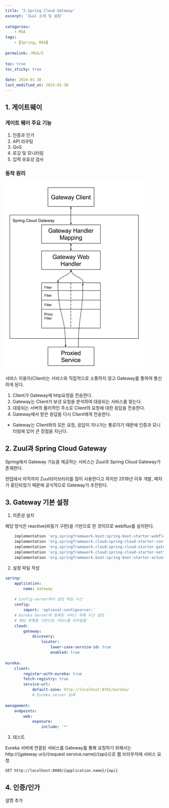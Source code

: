 ```yaml
---
title: '5.Spring Cloud Gateway'
excerpt: 'Zuul 소개 및 설정'

categories:
    - MSA
tags:
    - [Spring, MSA]

permalink: /MSA/5

toc: true
toc_sticky: true

date: 2024-01-30
last_modified_at: 2024-01-30
---
```


## 1. 게이트웨이

### 게이트 웨이 주요 기능

1. 인증과 인가
2. API 라우팅
3. QoS
4. 로깅 및 모니터링
5. 입력 유효성 검사

### 동작 원리

<img src="/assets/images/msa/5-1.png">

서비스 이용자(Client)는 서비스와 직접적으로 소통하지 않고 Gateway를 통하여 통신하게 된다.

1. Client가 Gateway에 http요청을 전송한다.
2. Gateway는 Client가 보낸 요청을 분석하여 대응되는 서비스를 찾는다.
3. 대응되는 서버의 물리적인 주소로 Client의 요청에 대한 응답을 전송한다.
4. Gateway에서 받은 응답을 다시 Client에게 전송한다.

-   Gateway는 Client와의 모든 요청, 응답이 지나가는 통로이기 때문에 인증과 모니터링에 있어 큰 장점을 지닌다.

## 2. Zuul과 Spring Cloud Gateway

Spring에서 Gateway 기능을 제공하는 서비스는 Zuul과 Spring Cloud Gateway가 존재한다.

현업에서 아직까지 Zuul라이브러리를 많이 사용한다고 하지만 2018년 이후 개발, 패치가 중단되었기 때문에 공식적으로 Gateway가 추천된다.

## 3. Gateway 기본 설정

1. 의존성 설치

해당 방식은 reactive(비동기 구현)을 기반으로 한 것이므로 webflux를 설치한다.

```gradle
    implementation 'org.springframework.boot:spring-boot-starter-webflux'
    implementation 'org.springframework.cloud:spring-cloud-starter-config'
    implementation 'org.springframework.cloud:spring-cloud-starter-gateway'
    implementation 'org.springframework.cloud:spring-cloud-starter-netflix-eureka-client'
    implementation 'org.springframework.boot:spring-boot-starter-actuator'
```

2. 설정 파일 작성

```yml
spring:
    application:
        name: Gateway

    # Config-server에서 설정 파일 수신
    config:
        import: 'optional:configserver:'
    # Eureka Server에 등록된 서비스 목록 수신 설정
    # 해당 목록을 기반으로 서비스를 라우팅함
    cloud:
        gateway:
            discovery:
                locator:
                    lower-case-service-id: true
                    enabled: true

eureka:
    client:
        register-with-eureka: true
        fetch-registry: true
        service-url:
            default-zone: http://localhost:8761/eureka/
            # Eureka server 등록

management:
    endpoints:
        web:
            exposure:
                include: '*'
```

3. 테스트

Eureka 서버에 연결된 서비스를 Gateway를 통해 요청하기 위해서는 http://{gateway uri}/{request service.name}/{api}으로 웹 브라우저에 서비스 요청

```
GET http://localhost:8080/{application.name}/{api}
```

## 4. 인증/인가

설명 추가

<!-- <img src="/assets/images/Kafka/1-4.png"> -->
